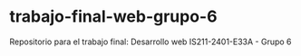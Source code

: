 # trabajo-final-web-grupo-6
Repositorio para el trabajo final: Desarrollo web IS211-2401-E33A - Grupo 6
